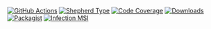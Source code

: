 [![GitHub Actions][GA Image]][GA Link]
[![Shepherd Type][Shepherd Image]][Shepherd Link]
[![Code Coverage][Coverage Image]][CodeCov Link]
[![Downloads][Downloads Image]][Packagist Link]
[![Packagist][Packagist Image]][Packagist Link]
[![Infection MSI][Infection Image]][Infection Link]

[GA Image]: https://github.com/cdn77/PhpEntityFqnExtractor/workflows/CI/badge.svg

[GA Link]: https://github.com/cdn77/PhpEntityFqnExtractor/actions?query=workflow%3A%22CI%22+branch%3Amaster

[Shepherd Image]: https://shepherd.dev/github/cdn77/PhpEntityFqnExtractor/coverage.svg

[Shepherd Link]: https://shepherd.dev/github/cdn77/PhpEntityFqnExtractor

[Coverage Image]: https://codecov.io/gh/cdn77/PhpEntityFqnExtractor/branch/master/graph/badge.svg

[CodeCov Link]: https://codecov.io/gh/cdn77/PhpEntityFqnExtractor/branch/master

[Downloads Image]: https://poser.pugx.org/cdn77/php-entity-fqn-extractor/d/total.svg

[Packagist Image]: https://poser.pugx.org/cdn77/php-entity-fqn-extractor/v/stable.svg

[Packagist Link]: https://packagist.org/packages/cdn77/rabbitmq-bundle

[Infection Image]: https://badge.stryker-mutator.io/github.com/cdn77/PhpEntityFqnExtractor/master

[Infection Link]: https://infection.github.io
